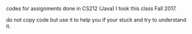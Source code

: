 codes for assignments done in CS212 (Java) I took this class Fall 2017.

do not copy code but use it to help you if your stuck and try to understand it.

